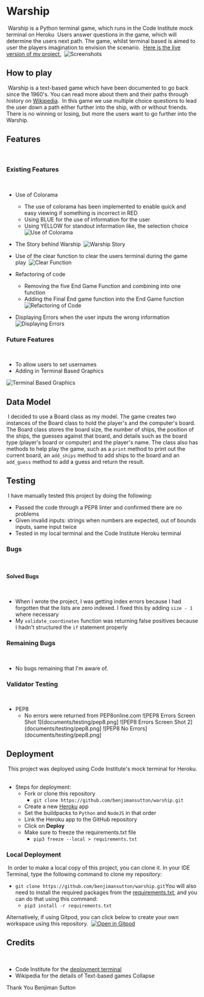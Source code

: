# Warship
​
Warship is a Python terminal game, which runs in the Code Institute mock terminal on Heroku
​
Users answer questions in the game, which will determine the users next path. The game, whilst terminal based is aimed to user the players imagination to envision the scenario.
​
[Here is the live version of my project.](https://warship-app.herokuapp.com/)
​
![Screenshots](documents/testing/screenshots.png)
​
## How to play
​
Warship is a text-based game which have been documented to go back since the 1960's. You can read more about them and their paths through history on [Wikipedia](https://en.wikipedia.org/wiki/Text-based_game).
​
In this game we use multiple choice questions to lead the user down a path either further into the ship, with or without friends.
​
There is no winning or losing, but more the users want to go further into the Warship.
​
## Features
​
### Existing Features
​
* Use of Colorama
    * The use of colorama has been implemented to enable quick and easy viewing if something is incorrect in RED
    * Using BLUE for the use of information for the user
    * Using YELLOW for standout information like, the selection choice
​
![Use of Colorama](documents/testing/random.png)

* The Story behind Warship
​
![Warship Story](documents/testing/random.png)

* Use of the clear function to clear the users terminal during the game play
​
![Clear Function](documents/testing/input.png)
​
* Refactoring of code
    * Removing the five End Game Function and combining into one function
    * Adding the Final End game function into the End Game function
​
![Refactoring of Code](documents/testing/errors.png)
​
* Displaying Errors when the user inputs the wrong information
​
![Displaying Errors](documents/testing/errors.png)

### Future Features
​
* To allow users to set usernames
* Adding in Terminal Based Graphics

![Terminal Based Graphics](documents/testing/errors.png)
​
## Data Model
​
I decided to use a Board class as my model. The game creates two instances of the Board class to hold the player's and the computer's board.
​
The Board class stores the board size, the number of ships, the position of the ships, the guesses against that board, and details such as the board type (player's board or computer) and the player's name.
​
The class also has methods to help play the game, such as a `print` method to print out the current board, an `add_ships` method to add ships to the board and an `add_guess` method to add a guess and return the result.

## Testing
​
I have manually tested this project by doing the following:
​
* Passed the code through a PEP8 linter and confirmed there are no problems
* Given invalid inputs: strings when numbers are expected, out of bounds inputs, same input twice
* Tested in my local terminal and the Code Institute Heroku terminal
​
### Bugs
​
#### Solved Bugs
​
* When I wrote the project, I was getting index errors because I had forgotten that the lists are zero indexed. I fixed this by adding `size - 1` where necessary
* My `validate_coordinates` function was returning false positives because I hadn't structured the `if` statement properly
​
### Remaining Bugs
​
* No bugs remaining that I'm aware of.
​
### Validator Testing
​
* PEP8
    * No errors were returned from PEP8online.com
	![PEP8 Errors Screen Shot 1](documents/testing/pep8.png]
    ![PEP8 Errors Screen Shot 2](documents/testing/pep8.png]
    ![PEP8 No Errors](documents/testing/pep8.png]
​
## Deployment
​
This project was deployed using Code Institute's mock terminal for Heroku.
​
* Steps for deployment:
    * Fork or clone this repository
		- `git clone https://github.com/benjimansutton/warship.git`
    * Create a new [Heroku](https://www.heroku.com) app
    * Set the buildpacks to `Python` and `NodeJS` in that order
    * Link the Heroku app to the GitHub repository
    * Click on **Deploy**
	* Make sure to freeze the requirements.txt file
		- `pip3 freeze --local > requirements.txt`
​
### Local Deployment
​
In order to make a local copy of this project, you can clone it. In your IDE Terminal, type the following command to clone my repository:
​
- `git clone https://github.com/benjimansutton/warship.git`
​
You will also need to install the required packages from the [requirements.txt](requirements.txt), and you can do that using this command:
	- `pip3 install -r requirements.txt`
​
​

Alternatively, if using Gitpod, you can click below to create your own workspace using this repository.
​
[![Open in Gitpod](https://gitpod.io/button/open-in-gitpod.svg)](https://gitpod.io/#https://github.com/benjimansutton/warship)
​
## Credits
​
* Code Institute for the [deployment terminal](https://github.com/Code-Institute-Org/python-essentials-template)
* Wikipedia for the details of Text-based games
Collapse


Thank You
Benjiman Sutton




